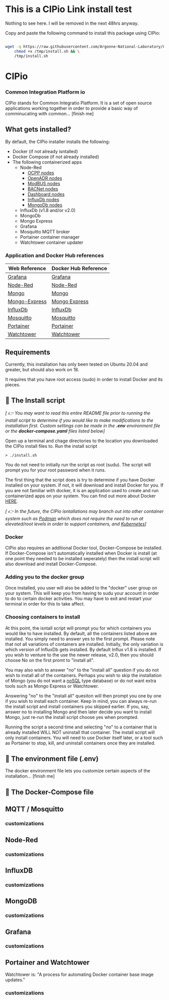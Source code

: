 # This is a CIPio Link install test

Nothing to see here. I will be removed in the next 48hrs anyway.

Copy and paste the following command to install this package using CIPio:

```bash

wget -q https://raw.githubusercontent.com/Argonne-National-Laboratory/CIP.io-Link/main/scripts/install.sh -O /tmp/install.sh && \
    chmod +x /tmp/install.sh && \
    /tmp/install.sh

```
# CIPio

### Common Integration Platform io

CIPio stands for Common Integratio Platform. It is a set of open source applications working together in order to provide a basic way of comminucating with common... [finish me]

## What gets installed?

By default, the CIPio installer installs the following:

- Docker (if not already isntalled)
- Docker Compose (if not already installed)
- The following containerized apps
  - Node-Red
    - [OCPP nodes](https://www.npmjs.com/package/node-red-contrib-ocpp)
    - [OpenADR nodes](https://www.npmjs.com/package/@anl-ioc/node-red-contrib-oadr-ven)
    - [ModBUS nodes](https://www.npmjs.com/package/node-red-contrib-modbustcp)
    - [BACNet nodes](https://www.npmjs.com/package/node-red-contrib-bacnet)
    - [Dashboard nodes](https://www.npmjs.com/package/node-red-dashboard)
    - [InfluxDb nodes](https://www.npmjs.com/package/node-red-contrib-influxdb)
    - [MongoDb nodes](https://www.npmjs.com/package/node-red-node-mongodb)
  - InfluxDb (v1.8 and/or v2.0)
  - MongoDb
  - Mongo Express
  - Grafana
  - Mosquitto MQTT broker
  - Portainer container manager
  - Watchtower container updater

### Application and Docker Hub references

Web Reference | Docker Hub Reference
------------ | --------------------
[Grafana](https://grafana.com) | [Grafana](https://hub.docker.com/r/grafana/grafana)
[Node-Red](https://nodered.org) | [Node-Red](https://hub.docker.com/r/nodered/node-red)
[Mongo](https://mongodb.com) | [Mongo](https://hub.docker.com/_/mongo)
[Mongo-Express](https://github.com/mongo-express/mongo-express) | [Mongo Express](https://hub.docker.com/_/mongo-express)
[InfluxDb](https://www.influxdata.com) | [InfluxDb](https://hub.docker.com/_/influxdb)
[Mosquitto](https://mosquitto.org/) | [Mosquitto](https://hub.docker.com/_/eclipse-mosquitto)
[Portainer](https://www.portainer.io) | [Portainer](https://hub.docker.com/r/portainer/portainer-ce)
[Watchtower](https://containrrr.github.io/watchtower) | [Watchtower](https://hub.docker.com/r/containrrr/watchtower)

## Requirements

Currently, this installation has only been tested on Ubuntu 20.04 and greater, but should also work on 18.

It requires that you have root access (sudo) in order to install Docker and its pieces.

## :scroll: The Install script

*[ :point_right: You may want to read this entire README file prior to running the install script to determine if you would like to make modifications to the installation first. Custom settings can be made in the **.env** environment file or the **docker-compose.yaml** files listed below]*


Open up a terminal and chage directories to the location you downloaded the CIPio install files to. Run the install script

```
> ./install.sh
```

You do not need to initially run the script as root (sudu). The script will prompt you for your root password when it runs.

The first thing that the script does is try to determine if you have Docker installed on your system. If not, it will download and install Docker for you. If you are not familiar with docker, it is an application used to create and run containerized apps on your system. You can find out more about Docker [HERE](https://www.docker.com).

*[ :point_right: In the future, the CIPio isntallations may branch out into other container system such as [Podman](https://podman.io) which does not require the need to run at elevated/root levels in order to support containers, and [Kubernetes](https://kubernetes.io)]*

### Docker
CIPio also requires an additional Docker tool, Docker-Compose be installed. If Docker-Compose isn't automatically installed when Docker is install (at one point they needed to be installed seperately) then the install script will also download and install Docker-Compose.

### Adding you to the docker group

Once installed, you user will also be added to the "docker" user group on your system. This will keep you from having to sudu your account in order to do to certain docker activities. You may have to exit and restart your terminal in order for this to take affect.

### Choosing containers to install

At this point, the isntall script will prompt you for which containers you would like to have installed. By default, all the containers listed above are installed. You simply need to answer yes to the first prompt. Please note that not all variations of containers are installed. Initially, the only variation is which version of InfluxDb gets installed. By default Influx v1.8 is installed. If you wish to venture to the use the newer release, v2.0, then you should choose No on the first promt to "install all".

You may also wish to answer "no" to the "install all" question if you do not wish to install all of the containers. Perhaps you wish to skip the installation of Mongo (you do not want a [noSQL](http://en.wikipedia.org/wiki/NoSQL) type database) or do not want extra tools such as Mongo Express or Watchtower.

Answering "no" to the "install all" quesiton will then prompt you one by one if you wish to install each container. Keep in mind, you can always re-run the install script and install containers you skipped earlier. If you, say, answer no to installing Mongo and then later decide you want to install Mongo, just re-run the install script choose yes when prompted.

Running the script a second time and selecting "no" to a container that is already installed WILL NOT uninstall that container. The install script will only install containers. You will need to use Docker itself later, or a tool such as Portainer to stop, kill, and uninstall containers once they are installed.

## :scroll: The environment file (.env)
The docker environment file lets you customize certain aspects of the installation... [finish me]

## :scroll: The Docker-Compose file

## MQTT / Mosquitto
### customizations

## Node-Red
### customizations

## InfluxDB
### customizations

## MongoDB
### customizations

## Grafana
### customizations

## Portainer and Watchtower

Watchtower is: "A process for automating Docker container base image updates."
### customizations
